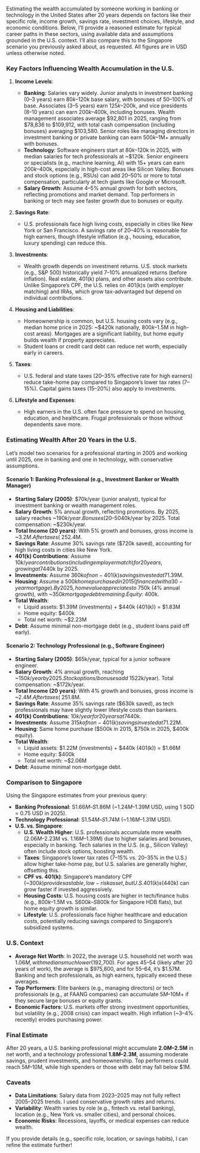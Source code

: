 Estimating the wealth accumulated by someone working in banking or technology in the United States after 20 years depends on factors like their specific role, income growth, savings rate, investment choices, lifestyle, and economic conditions. Below, I’ll provide a reasoned estimate for typical career paths in these sectors, using available data and assumptions grounded in the U.S. context. I’ll also compare this to the Singapore scenario you previously asked about, as requested. All figures are in USD unless otherwise noted.

### Key Factors Influencing Wealth Accumulation in the U.S.
1. **Income Levels**:
   - **Banking**: Salaries vary widely. Junior analysts in investment banking (0–3 years) earn $80k–$120k base salary, with bonuses of 50–100% of base. Associates (3–5 years) earn $125k–$200k, and vice presidents (8–10 years) can earn $200k–$400k, including bonuses. Wealth management associates average $92,801 in 2025, ranging from $78,836 to $109,912, with total cash compensation (including bonuses) averaging $103,580. Senior roles like managing directors in investment banking or private banking can earn $500k–$1M+ annually with bonuses.[](https://www.salary.com/research/salary/recruiting/wealth-management-associate-salary)[](https://www.efinancialcareers.com/news/2023/03/wall-street-junior-salary)
   - **Technology**: Software engineers start at $80k–$120k in 2025, with median salaries for tech professionals at ~$120k. Senior engineers or specialists (e.g., machine learning, AI) with 15+ years can earn $200k–$400k, especially in high-cost areas like Silicon Valley. Bonuses and stock options (e.g., RSUs) can add 20–50% or more to total compensation, particularly at tech giants like Google or Microsoft.[](https://www.vox.com/2018/5/19/17370288/silicon-valley-how-many-billionaires-start-up-tech-bay-area)
   - **Salary Growth**: Assume 4–5% annual growth for both sectors, reflecting promotions and market demand. Top performers in banking or tech may see faster growth due to bonuses or equity.

2. **Savings Rate**:
   - U.S. professionals face high living costs, especially in cities like New York or San Francisco. A savings rate of 20–40% is reasonable for high earners, though lifestyle inflation (e.g., housing, education, luxury spending) can reduce this.

3. **Investments**:
   - Wealth growth depends on investment returns. U.S. stock markets (e.g., S&P 500) historically yield 7–10% annualized returns (before inflation). Real estate, 401(k) plans, and other assets also contribute. Unlike Singapore’s CPF, the U.S. relies on 401(k)s (with employer matching) and IRAs, which grow tax-advantaged but depend on individual contributions.

4. **Housing and Liabilities**:
   - Homeownership is common, but U.S. housing costs vary (e.g., median home price in 2025: ~$420k nationally, $800k–$1.5M in high-cost areas). Mortgages are a significant liability, but home equity builds wealth if property appreciates.[](https://money.usnews.com/money/personal-finance/articles/what-is-the-average-american-net-worth-by-age)
   - Student loans or credit card debt can reduce net worth, especially early in careers.

5. **Taxes**:
   - U.S. federal and state taxes (20–35% effective rate for high earners) reduce take-home pay compared to Singapore’s lower tax rates (7–15%). Capital gains taxes (15–20%) also apply to investments.

6. **Lifestyle and Expenses**:
   - High earners in the U.S. often face pressure to spend on housing, education, and healthcare. Frugal professionals or those without dependents save more.

### Estimating Wealth After 20 Years in the U.S.
Let’s model two scenarios for a professional starting in 2005 and working until 2025, one in banking and one in technology, with conservative assumptions.

#### Scenario 1: Banking Professional (e.g., Investment Banker or Wealth Manager)
- **Starting Salary (2005)**: $70k/year (junior analyst), typical for investment banking or wealth management roles.
- **Salary Growth**: 5% annual growth, reflecting promotions. By 2025, salary reaches ~$190k/year. Bonuses (20–50% of base) add ~$40k/year by 2025. Total compensation: ~$230k/year.
- **Total Income (20 years)**: With 5% growth and bonuses, gross income is ~$3.2M. After taxes (~25% effective rate), take-home pay is ~$2.4M.
- **Savings Rate**: Assume 30% savings rate ($720k saved), accounting for high living costs in cities like New York.
- **401(k) Contributions**: Assume $10k/year contributions (including employer match) for 20 years, growing at 7% annually (stock-heavy portfolio). This yields ~$440k by 2025.
- **Investments**: Assume $360k of non-401(k) savings invested at 7% returns (e.g., S&P 500). Compounded over 20 years, this grows to ~$1.39M.
- **Housing**: Assume a $500k home purchased in 2015 (financed with a 30-year mortgage). By 2025, home value appreciates to ~$750k (4% annual growth), with ~$350k mortgage debt remaining. Equity: ~$400k.
- **Total Wealth**:
  - Liquid assets: $1.39M (investments) + $440k (401(k)) = $1.83M
  - Home equity: $400k
  - Total net worth: ~$2.23M
- **Debt**: Assume minimal non-mortgage debt (e.g., student loans paid off early).

#### Scenario 2: Technology Professional (e.g., Software Engineer)
- **Starting Salary (2005)**: $65k/year, typical for a junior software engineer.
- **Salary Growth**: 4% annual growth, reaching ~$150k/year by 2025. Stock options/bonuses add ~15% ($22k/year). Total compensation: ~$172k/year.
- **Total Income (20 years)**: With 4% growth and bonuses, gross income is ~$2.4M. After taxes (~25%), take-home pay is ~$1.8M.
- **Savings Rate**: Assume 35% savings rate ($630k saved), as tech professionals may have slightly lower lifestyle costs than bankers.
- **401(k) Contributions**: $10k/year for 20 years at 7% returns yields ~$440k.
- **Investments**: Assume $315k of non-401(k) savings invested at 7%, growing to ~$1.22M.
- **Housing**: Same home purchase ($500k in 2015, $750k in 2025, $400k equity).
- **Total Wealth**:
  - Liquid assets: $1.22M (investments) + $440k (401(k)) = $1.66M
  - Home equity: $400k
  - Total net worth: ~$2.06M
- **Debt**: Assume minimal non-mortgage debt.

### Comparison to Singapore
Using the Singapore estimates from your previous query:
- **Banking Professional**: S$1.66M–S$1.86M (~$1.24M–$1.39M USD, using 1 SGD = 0.75 USD in 2025).
- **Technology Professional**: S$1.54M–S$1.74M (~$1.16M–$1.31M USD).
- **U.S. vs. Singapore**:
  - **U.S. Wealth Higher**: U.S. professionals accumulate more wealth ($2.06M–$2.23M vs. $1.16M–$1.39M) due to higher salaries and bonuses, especially in banking. Tech salaries in the U.S. (e.g., Silicon Valley) often include stock options, boosting wealth.
  - **Taxes**: Singapore’s lower tax rates (7–15% vs. 20–35% in the U.S.) allow higher take-home pay, but U.S. salaries are generally higher, offsetting this.
  - **CPF vs. 401(k)**: Singapore’s mandatory CPF (~$300k) provides a stable, low-risk asset, but U.S. 401(k)s ($440k) can grow faster if invested aggressively.
  - **Housing Costs**: U.S. housing costs are higher in tech/finance hubs (e.g., $800k–$1.5M vs. S$600k–S$800k for Singapore HDB flats), but home equity growth is similar.
  - **Lifestyle**: U.S. professionals face higher healthcare and education costs, potentially reducing savings compared to Singapore’s subsidized systems.

### U.S. Context
- **Average Net Worth**: In 2022, the average U.S. household net worth was $1.06M, with medians much lower ($192,700). For ages 45–54 (likely after 20 years of work), the average is $975,800, and for 55–64, it’s $1.57M. Banking and tech professionals, as high earners, typically exceed these averages.[](https://money.usnews.com/money/personal-finance/articles/what-is-the-average-american-net-worth-by-age)[](https://www.nerdwallet.com/article/finance/average-net-worth-by-age)
- **Top Performers**: Elite bankers (e.g., managing directors) or tech professionals (e.g., at FAANG companies) can accumulate $5M–$10M+ if they secure large bonuses or equity grants.
- **Economic Factors**: U.S. markets offer strong investment opportunities, but volatility (e.g., 2008 crisis) can impact wealth. High inflation (~3–4% recently) erodes purchasing power.

### Final Estimate
After 20 years, a U.S. banking professional might accumulate **$2.0M–$2.5M** in net worth, and a technology professional **$1.8M–$2.3M**, assuming moderate savings, prudent investments, and homeownership. Top performers could reach $5M–$10M, while high spenders or those with debt may fall below $1M.

### Caveats
- **Data Limitations**: Salary data from 2023–2025 may not fully reflect 2005–2025 trends. I used conservative growth rates and returns.
- **Variability**: Wealth varies by role (e.g., fintech vs. retail banking), location (e.g., New York vs. smaller cities), and personal choices.
- **Economic Risks**: Recessions, layoffs, or medical expenses can reduce wealth.

If you provide details (e.g., specific role, location, or savings habits), I can refine the estimate further! 


[](https://www2.deloitte.com/us/en/insights/industry/financial-services/financial-services-industry-outlooks/banking-industry-outlook.html)[](https://www.nerdwallet.com/article/finance/average-net-worth-by-age)

